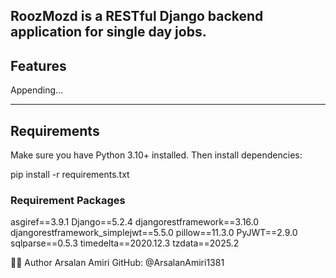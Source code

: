 RoozMozd is a RESTful Django backend application for single day jobs.
---

##  Features

Appending...

---

##  Requirements

Make sure you have Python 3.10+ installed. Then install dependencies:

pip install -r requirements.txt

### Requirement Packages

asgiref==3.9.1
Django==5.2.4
djangorestframework==3.16.0
djangorestframework_simplejwt==5.5.0
pillow==11.3.0
PyJWT==2.9.0
sqlparse==0.5.3
timedelta==2020.12.3
tzdata==2025.2



🧑‍💻 Author
Arsalan Amiri
GitHub: @ArsalanAmiri1381

